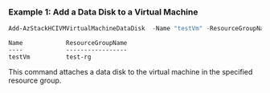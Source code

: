 ### Example 1: Add a Data Disk to a Virtual Machine
```powershell
Add-AzStackHCIVMVirtualMachineDataDisk  -Name "testVm" -ResourceGroupName "test-rg"  -DataDiskNames "testVhd"

```
```output
Name            ResourceGroupName
----            -----------------
testVm          test-rg
```
This command attaches a data disk to the virtual machine in the specified resource group. 

